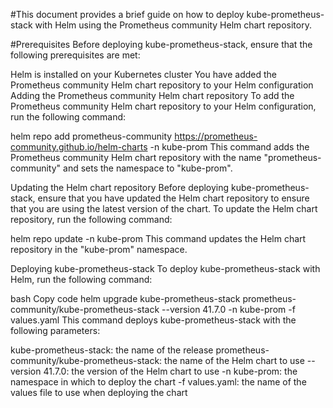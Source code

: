 #This document provides a brief guide on how to deploy kube-prometheus-stack with Helm using the Prometheus community Helm chart repository.

#Prerequisites
Before deploying kube-prometheus-stack, ensure that the following prerequisites are met:

Helm is installed on your Kubernetes cluster
You have added the Prometheus community Helm chart repository to your Helm configuration
Adding the Prometheus community Helm chart repository
To add the Prometheus community Helm chart repository to your Helm configuration, run the following command:


helm repo add prometheus-community https://prometheus-community.github.io/helm-charts -n kube-prom
This command adds the Prometheus community Helm chart repository with the name "prometheus-community" and sets the namespace to "kube-prom".

Updating the Helm chart repository
Before deploying kube-prometheus-stack, ensure that you have updated the Helm chart repository to ensure that you are using the latest version of the chart. To update the Helm chart repository, run the following command:


helm repo update -n kube-prom
This command updates the Helm chart repository in the "kube-prom" namespace.

Deploying kube-prometheus-stack
To deploy kube-prometheus-stack with Helm, run the following command:

bash
Copy code
helm upgrade kube-prometheus-stack prometheus-community/kube-prometheus-stack --version 41.7.0 -n kube-prom -f values.yaml
This command deploys kube-prometheus-stack with the following parameters:

kube-prometheus-stack: the name of the release
prometheus-community/kube-prometheus-stack: the name of the Helm chart to use
--version 41.7.0: the version of the Helm chart to use
-n kube-prom: the namespace in which to deploy the chart
-f values.yaml: the name of the values file to use when deploying the chart
